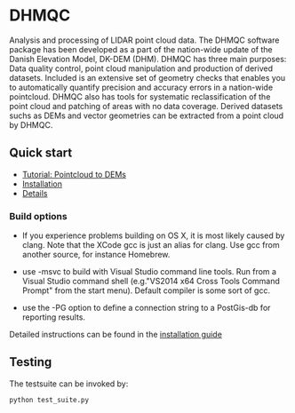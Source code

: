 # DHMQC #

Analysis and processing of LIDAR point cloud data.
The DHMQC software package has been developed as a part of the nation-wide update of the Danish Elevation Model,
DK-DEM (DHM).
DHMQC has three main purposes: Data quality control, point cloud manipulation and production of derived datasets.
Included is an extensive set of geometry checks that enables you to automatically quantify precision and
accuracy errors in a nation-wide pointcloud.
DHMQC also has tools for systematic reclassification of the point cloud and patching of areas with no data coverage.
Derived datasets suchs as DEMs and vector geometries can be extracted from a point cloud by DHMQC.

## Quick start ##

* [Tutorial: Pointcloud to DEMs](https://github.com/Kortforsyningen/DHMQC/blob/master/doc/howto_pc_to_dem.md)
* [Installation](https://github.com/Kortforsyningen/DHMQC/blob/master/doc/installation.md)
* [Details](https://github.com/Kortforsyningen/DHMQC/blob/master/doc/details.md)

### Build options ###

* If you experience problems building on OS X, it is most likely caused by clang.
  Note that the XCode gcc is just an alias for clang.
  Use gcc from another source, for instance Homebrew.

* use -msvc to build with Visual Studio command line tools.
  Run from a Visual Studio command shell (e.g."VS2014 x64 Cross Tools Command Prompt"
  from the start menu).
  Default compiler is some sort of gcc.

* use the -PG option to define a connection string to a PostGis-db for reporting results.

Detailed instructions can be found in the [installation guide](https://github.com/Kortforsyningen/DHMQC/blob/master/doc/installation.md)


## Testing ###

The testsuite can be invoked by:

```
python test_suite.py
```
